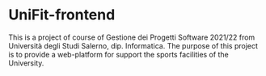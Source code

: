 # UniFit-frontend
This is a project of course of Gestione dei Progetti Software 2021/22 from Università degli Studi Salerno, dip. Informatica. The purpose of this project is to provide a web-platform for support the sports facilities of the University.
